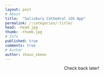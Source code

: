 ```yaml
---
layout: post
# About
title:  "Salisbury Cathedral iOS App"
permalink: /:categories/:title/
head: -head.jpg
thumb: -thumb.jpg
# Info
published: true
comments: true
# Author
author: shaun_skeen
---
```


<center>Check back later!</center>
